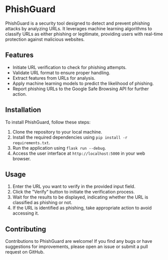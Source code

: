 # PhishGuard

PhishGuard is a security tool designed to detect and prevent phishing attacks by analyzing URLs. It leverages machine learning algorithms to classify URLs as either phishing or legitimate, providing users with real-time protection against malicious websites.

## Features

- Initiate URL verification to check for phishing attempts.
- Validate URL format to ensure proper handling.
- Extract features from URLs for analysis.
- Apply machine learning models to predict the likelihood of phishing.
- Report phishing URLs to the Google Safe Browsing API for further action.

## Installation

To install PhishGuard, follow these steps:

1. Clone the repository to your local machine.
2. Install the required dependencies using `pip install -r requirements.txt`.
3. Run the application using `flask run --debug`.
4. Access the user interface at `http://localhost:5000` in your web browser.

## Usage

1. Enter the URL you want to verify in the provided input field.
2. Click the "Verify" button to initiate the verification process.
3. Wait for the results to be displayed, indicating whether the URL is classified as phishing or not.
4. If the URL is identified as phishing, take appropriate action to avoid accessing it.

## Contributing

Contributions to PhishGuard are welcome! If you find any bugs or have suggestions for improvements, please open an issue or submit a pull request on GitHub.




